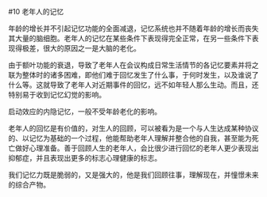 #10 老年人的记忆

年龄的增长并不引起记忆功能的全面减退，记忆系统也并不随着年龄的增长而丧失其大量的脑细胞。老年人的记忆在某些条件下表现得完全正常，在另一些条件下表现得极差，很大的原因之一是大脑的老化。

由于额叶功能的衰退，导致了老年人在会议构成日常生活情节的各记忆要素并将之联为整体时的诸多困难，即他们难于回忆发生了什么事，于何时发生，以及谁说了什么等。这就导致了老年人对近期事件的回忆，远不如年轻人那么生动。而且，还特别易于收到记忆幻觉的影响。

启动效应的内隐记忆，一般不受年龄老化的影响。

老年人的回忆是有价值的，对生人的回顾，可以被看为是一个与人生达成某种协议的、以记忆为基础的一个过程，他能帮助老年人理解并整合他的自我，甚至能为死亡做好心理准备。善于回顾人生的老年人，会比很少进行回忆的老年人更少表现出抑郁症，并且表现出更多的标志心理健康的标志。

我们记忆力既是脆弱的，又是强大的，他是我们回顾往事，理解现在，并憧憬未来的综合产物。













